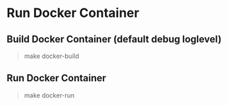 # Run Docker Container

## Build Docker Container (default debug loglevel)

> make docker-build

## Run Docker Container

> make docker-run
